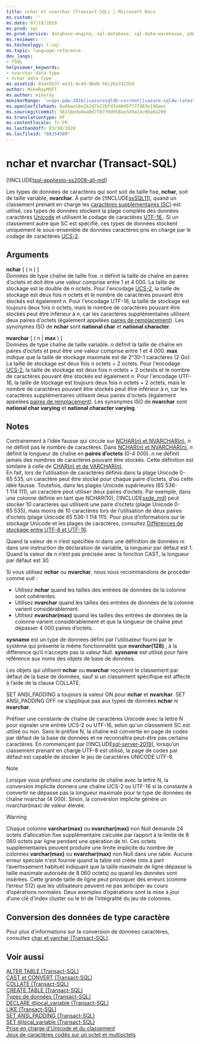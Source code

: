 ```yaml
---
title: nchar et nvarchar (Transact-SQL) | Microsoft Docs
ms.custom: ''
ms.date: 07/19/2019
ms.prod: sql
ms.prod_service: database-engine, sql-database, sql-data-warehouse, pdw
ms.reviewer: ''
ms.technology: t-sql
ms.topic: language-reference
dev_langs:
- TSQL
helpviewer_keywords:
- nvarchar data type
- nchar data type
ms.assetid: 81ee5637-ee31-4c4d-96d0-56c26a742354
author: MikeRayMSFT
ms.author: mikeray
monikerRange: '>=aps-pdw-2016||=azuresqldb-current||=azure-sqldw-latest||>=sql-server-2016||=sqlallproducts-allversions||>=sql-server-linux-2017||=azuresqldb-mi-current'
ms.openlocfilehash: 8a8baa16e2b2d7e22bfd3d4045ff77483e198aec
ms.sourcegitcommit: 58158eda0aa0d7f87f9d958ae349a14c0ba8a209
ms.translationtype: HT
ms.contentlocale: fr-FR
ms.lasthandoff: 03/30/2020
ms.locfileid: "68354589"
---
```

# <a name="nchar-and-nvarchar-transact-sql"></a>nchar et nvarchar (Transact-SQL)
[!INCLUDE[tsql-appliesto-ss2008-all-md](../../includes/tsql-appliesto-ss2008-all-md.md)]

Les types de données de caractères qui sont soit de taille fixe, **nchar**, soit de taille variable, **nvarchar**. À partir de [!INCLUDE[ssSQL11](../../includes/sssql11-md.md)], quand un classement prenant en charge les [caractères supplémentaires (SC)](../../relational-databases/collations/collation-and-unicode-support.md#Supplementary_Characters) est utilisé, ces types de données stockent la plage complète des données caractères [Unicode](../../relational-databases/collations/collation-and-unicode-support.md#Unicode_Defn) et utilisent le codage de caractères [UTF-16 ](https://www.wikipedia.org/wiki/UTF-16). Si un classement autre que SC est spécifié, ces types de données stockent uniquement le sous-ensemble de données caractères pris en charge par le codage de caractères [UCS-2](https://www.wikipedia.org/wiki/Universal_Coded_Character_Set#Encoding_forms).
  
## <a name="arguments"></a>Arguments  
**nchar** [ ( n ) ]  
Données de type chaîne de taille fixe. *n* définit la taille de chaîne en paires d’octets et doit être une valeur comprise entre 1 et 4 000. La taille de stockage est le double de *n* octets. Pour l'encodage [UCS-2](https://www.wikipedia.org/wiki/UTF-16#U+0000_to_U+D7FF_and_U+E000_to_U+FFFF), la taille de stockage est deux fois *n* octets et le nombre de caractères pouvant être stockés est également *n*. Pour l'encodage UTF-16, la taille de stockage est toujours deux fois *n* octets, mais le nombre de caractères pouvant être stockés peut être inférieur à *n*, car les caractères supplémentaires utilisent deux paires d'octets (également appelées [paires de remplacement](https://www.wikipedia.org/wiki/UTF-16#U+010000_to_U+10FFFF)). Les synonymes ISO de **nchar** sont **national char** et **national character**.
  
**nvarchar** [ ( n | **max** ) ]  
Données de type chaîne de taille variable. *n* définit la taille de chaîne en paires d’octets et peut être une valeur comprise entre 1 et 4 000. **max** indique que la taille de stockage maximale est de 2^30-1 caractères (2 Go). La taille de stockage est deux fois *n* octets + 2 octets. Pour l'encodage [UCS-2](https://www.wikipedia.org/wiki/UTF-16#U+0000_to_U+D7FF_and_U+E000_to_U+FFFF), la taille de stockage est deux fois *n* octets + 2 octests et le nombre de caractères pouvant être stockés est également *n*. Pour l'encodage UTF-16, la taille de stockage est toujours deux fois *n* octets + 2 octets, mais le nombre de caractères pouvant être stockés peut être inférieur à *n*, car les caractères supplémentaires utilisent deux paires d'octets (également appelées [paires de remplacement](https://www.wikipedia.org/wiki/UTF-16#U+010000_to_U+10FFFF)). Les synonymes ISO de **nvarchar** sont **national char varying** et **national character varying**.
  
## <a name="remarks"></a>Notes  
Contrairement à l’idée fausse qui circule sur [NCHAR(*n*) et NVARCHAR(*n*)](../../t-sql/data-types/nchar-and-nvarchar-transact-sql.md), *n* ne définit pas le nombre de caractères. Dans [NCHAR(*n*) et NVARCHAR(*n*)](../../t-sql/data-types/nchar-and-nvarchar-transact-sql.md), *n* définit la longueur de chaîne en **paires d’octets** (0-4 000). *n* ne définit jamais des nombres de caractères pouvant être stockés. Cette définition est similaire à celle de [CHAR(*n*) et de VARCHAR(*n*)](../../t-sql/data-types/char-and-varchar-transact-sql.md).   
En fait, lors de l’utilisation de caractères définis dans la plage Unicode 0-65 535, un caractère peut être stocké pour chaque paire d’octets, d’où cette idée fausse. Toutefois, dans les plages Unicode supérieures (65 536-1 114 111), un caractère peut utiliser deux paires d’octets. Par exemple, dans une colonne définie en tant que NCHAR(10), [!INCLUDE[ssde_md](../../includes/ssde_md.md)] peut stocker 10 caractères qui utilisent une paire d’octets (plage Unicode 0-65 535), mais moins de 10 caractères lors de l’utilisation de deux paires d’octets (plage Unicode 65 536-1 114 111). Pour plus d’informations sur le stockage Unicode et les plages de caractères, consultez [Différences de stockage entre UTF-8 et UTF-16](../../relational-databases/collations/collation-and-unicode-support.md#storage_differences).     

Quand la valeur de *n* n’est spécifiée ni dans une définition de données ni dans une instruction de déclaration de variable, la longueur par défaut est 1. Quand la valeur de *n* n’est pas précisée avec la fonction CAST, la longueur par défaut est 30.

Si vous utilisez **nchar** ou **nvarchar**, nous vous recommandons de procéder comme suit :
- Utilisez **nchar** quand les tailles des entrées de données de la colonne sont cohérentes.  
- Utilisez **nvarchar** quand les tailles des entrées de données de la colonne varient considérablement.  
- Utilisez **nvarchar(max)** quand les tailles des entrées de données de la colonne varient considérablement et que la longueur de chaîne peut dépasser 4 000 paires d’octets.  
  
**sysname** est un type de données défini par l’utilisateur fourni par le système qui présente la même fonctionnalité que **nvarchar(128)** , à la différence qu’il n’accepte pas la valeur Null. **sysname** est utilisé pour faire référence aux noms des objets de base de données.
  
Les objets qui utilisent **nchar** ou **nvarchar** reçoivent le classement par défaut de la base de données, sauf si un classement spécifique est affecté à l’aide de la clause COLLATE.
  
SET ANSI_PADDING a toujours la valeur ON pour **nchar** et **nvarchar**. SET ANSI_PADDING OFF ne s’applique pas aux types de données **nchar** ni **nvarchar**.
  
Préfixer une constante de chaîne de caractères Unicode avec la lettre N pour signaler une entrée UCS-2 ou UTF-16, selon qu'un classement SC est utilisé ou non. Sans le préfixe N, la chaîne est convertie en page de codes par défaut de la base de données et ne reconnaîtra peut-être pas certains caractères. En commençant par [!INCLUDE[sql-server-2019](../../includes/sssqlv15-md.md)], lorsqu’un classement prenant en charge UTF-8 est utilisé, la page de codes par défaut est capable de stocker le jeu de caractères UNICODE UTF-8. 
 
> [!NOTE]  
> Lorsque vous préfixez une constante de chaîne avec la lettre N, la conversion implicite donnera une chaîne UCS-2 ou UTF-16 si la constante à convertir ne dépasse pas la longueur maximale pour le type de données de chaîne nvarchar (4 000). Sinon, la conversion implicite génère un nvarchar(max) de valeur élevée.
  
> [!WARNING]  
> Chaque colonne **varchar(max)** ou **nvarchar(max)** non Null demande 24 octets d’allocation fixe supplémentaire calculée par rapport à la limite de 8 060 octets par ligne pendant une opération de tri. Ces octets supplémentaires peuvent produire une limite implicite du nombre de colonnes **varchar(max)** ou **nvarchar(max)** non Null dans une table. Aucune erreur spéciale n'est fournie quand la table est créée (mis à part l’avertissement habituel indiquant que la taille maximale de ligne dépasse la taille maximale autorisée de 8 060 octets) ou quand les données sont insérées. Cette grande taille de ligne peut provoquer des erreurs (comme l’erreur 512) que les utilisateurs peuvent ne pas anticiper au cours d’opérations normales.  Deux exemples d’opérations sont la mise à jour d’une clé d’index cluster ou le tri de l’intégralité du jeu de colonnes.
  
## <a name="converting-character-data"></a>Conversion des données de type caractère  
Pour plus d’informations sur la conversion de données caractères, consultez [char et varchar &#40;Transact-SQL&#41;](../../t-sql/data-types/char-and-varchar-transact-sql.md).
  
## <a name="see-also"></a>Voir aussi
[ALTER TABLE &#40;Transact-SQL&#41;](../../t-sql/statements/alter-table-transact-sql.md)  
[CAST et CONVERT &#40;Transact-SQL&#41;](../../t-sql/functions/cast-and-convert-transact-sql.md)  
[COLLATE &#40;Transact-SQL&#41;](https://msdn.microsoft.com/library/4ba6b7d8-114a-4f4e-bb38-fe5697add4e9)  
[CREATE TABLE &#40;Transact-SQL&#41;](../../t-sql/statements/create-table-transact-sql.md)  
[Types de données &#40;Transact-SQL&#41;](../../t-sql/data-types/data-types-transact-sql.md)  
[DECLARE @local_variable &#40;Transact-SQL&#41;](../../t-sql/language-elements/declare-local-variable-transact-sql.md)  
[LIKE &#40;Transact-SQL&#41;](../../t-sql/language-elements/like-transact-sql.md)  
[SET ANSI_PADDING &#40;Transact-SQL&#41;](../../t-sql/statements/set-ansi-padding-transact-sql.md)  
[SET @local_variable &#40;Transact-SQL&#41;](../../t-sql/language-elements/set-local-variable-transact-sql.md)    
[Prise en charge d'Unicode et du classement](../../relational-databases/collations/collation-and-unicode-support.md)     
[Jeux de caractères codés sur un octet et multioctets](/cpp/c-runtime-library/single-byte-and-multibyte-character-sets)  
  
